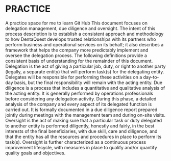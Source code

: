 # PRACTICE
A practice space for me to learn Git Hub
This document focuses on delegation management, due diligence and oversight. The intent of this process description is to establish a consistent approach and methodology to how DentaQuest develops trusted relationships with its partners who perform business and operational services on its behalf; it also describes a framework that helps the company more predictably implement and oversee the delegation process.  The following definitions provide a consistent basis of understanding for the remainder of this document.
Delegation is the act of giving a particular job, duty, or right to another party (legally, a separate entity) that will perform task(s) for the delegating entity.  Delegates will be responsible for performing these activities on a day-to-day basis, but the final responsibility will remain with the acting entity. 
Due diligence is a process that includes a quantitative and qualitative analysis of the acting entity.  It is generally performed by operations professionals before considering any delegation activity.  During this phase, a detailed analysis of the company and every aspect of its delegated function is carried out. It is formally documented in a due diligence report prepared jointly during meetings with the management team and during on-site visits.
Oversight is the act of making sure that a particular task or duty delegated to another entity is performed diligently, honestly and fairly, in the best interests of the final beneficiaries, with due skill, care and diligence, and that the entity has all the resources and procedures in place to perform its task(s). Oversight is further characterized as a continuous process improvement lifecycle, with measures in place to qualify and/or quantify quality goals and objectives.
